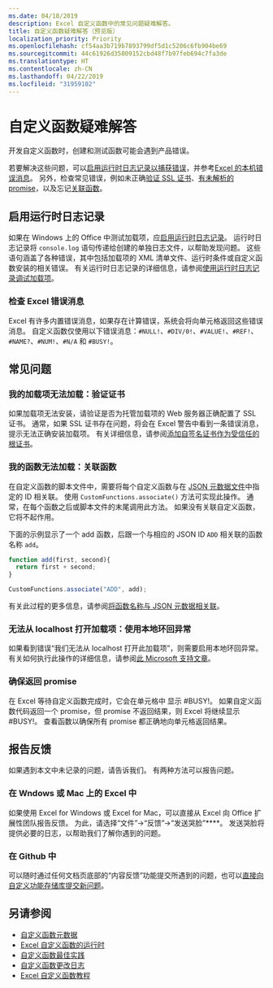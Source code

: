 ```yaml
---
ms.date: 04/18/2019
description: Excel 自定义函数中的常见问题疑难解答。
title: 自定义函数疑难解答（预览版）
localization_priority: Priority
ms.openlocfilehash: cf54aa3b719b7893799df5d1c5206c6fb904be69
ms.sourcegitcommit: 44c61926d35809152cbd48f7b97feb694c7fa3de
ms.translationtype: HT
ms.contentlocale: zh-CN
ms.lasthandoff: 04/22/2019
ms.locfileid: "31959102"
---
```

# <a name="troubleshoot-custom-functions"></a>自定义函数疑难解答

开发自定义函数时，创建和测试函数可能会遇到产品错误。

若要解决这些问题，可以[启用运行时日志记录以捕获错误](#enable-runtime-logging)，并参考[Excel 的本机错误消息](#check-for-excel-error-messages)。 另外，检查常见错误，例如未正确[验证 SSL 证书](#my-add-in-wont-load-verify-certificates)、[有未解析的 promise](#ensure-promises-return)，以及忘记[关联函数](#my-functions-wont-load-associate-functions)。

## <a name="enable-runtime-logging"></a>启用运行时日志记录

如果在 Windows 上的 Office 中测试加载项，应[启用运行时日志记录](/office/dev/add-ins/testing/troubleshoot-manifest#use-runtime-logging-to-debug-your-add-in)。 运行时日志记录将 `console.log` 语句传递给创建的单独日志文件，以帮助发现问题。 这些语句涵盖了各种错误，其中包括加载项的 XML 清单文件、运行时条件或自定义函数安装的相关错误。  有关运行时日志记录的详细信息，请参阅[使用运行时日志记录调试加载项](/office/dev/add-ins/testing/troubleshoot-manifest#use-runtime-logging-to-debug-your-add-in)。  

### <a name="check-for-excel-error-messages"></a>检查 Excel 错误消息

Excel 有许多内置错误消息，如果存在计算错误，系统会将向单元格返回这些错误消息。 自定义函数仅使用以下错误消息：`#NULL!`、`#DIV/0!`、`#VALUE!`、`#REF!`、`#NAME?`、`#NUM!`、`#N/A` 和 `#BUSY!`。

## <a name="common-issues"></a>常见问题

### <a name="my-add-in-wont-load-verify-certificates"></a>我的加载项无法加载：验证证书

如果加载项无法安装，请验证是否为托管加载项的 Web 服务器正确配置了 SSL 证书。 通常，如果 SSL 证书存在问题，将会在 Excel 警告中看到一条错误消息，提示无法正确安装加载项。 有关详细信息，请参阅[添加自签名证书作为受信任的根证书](https://github.com/OfficeDev/generator-office/blob/master/src/docs/ssl.md)。

### <a name="my-functions-wont-load-associate-functions"></a>我的函数无法加载：关联函数

在自定义函数的脚本文件中，需要将每个自定义函数与在 [JSON 元数据文件](custom-functions-json.md)中指定的 ID 相关联。 使用 `CustomFunctions.associate()` 方法可实现此操作。 通常，在每个函数之后或脚本文件的末尾调用此方法。 如果没有关联自定义函数，它将不起作用。

下面的示例显示了一个 add 函数，后跟一个与相应的 JSON ID `ADD` 相关联的函数名称 `add`。

```js
function add(first, second){
  return first + second;
}

CustomFunctions.associate("ADD", add);
```

有关此过程的更多信息，请参阅[将函数名称与 JSON 元数据相关联](/office/dev/add-ins/excel/custom-functions-best-practices#associating-function-names-with-json-metadata)。

### <a name="cant-open-add-in-from-localhost-use-a-local-loopback-exception"></a>无法从 localhost 打开加载项：使用本地环回异常

如果看到错误“我们无法从 localhost 打开此加载项”，则需要启用本地环回异常。 有关如何执行此操作的详细信息，请参阅[此 Microsoft 支持文章](https://support.microsoft.com/zh-CN/help/4490419/local-loopback-exemption-does-not-work)。

### <a name="ensure-promises-return"></a>确保返回 promise

在 Excel 等待自定义函数完成时，它会在单元格中 显示 #BUSY!。 如果自定义函数代码返回一个 promise，但 promise 不返回结果，则 Excel 将继续显示 #BUSY!。 查看函数以确保所有 promise 都正确地向单元格返回结果。

## <a name="reporting-feedback"></a>报告反馈

如果遇到本文中未记录的问题，请告诉我们。 有两种方法可以报告问题。

### <a name="in-excel-on-windows-or-mac"></a>在 Wndows 或 Mac 上的 Excel 中

如果使用 Excel for Windows 或 Excel for Mac，可以直接从 Excel 向 Office 扩展性团队报告反馈。 为此，请选择“文件”->“反馈”->“发送哭脸”****。 发送哭脸将提供必要的日志，以帮助我们了解你遇到的问题。

### <a name="in-github"></a>在 Github 中

可以随时通过任何文档页底部的“内容反馈”功能提交所遇到的问题，也可以[直接向自定义功能存储库提交新问题](https://github.com/OfficeDev/Excel-Custom-Functions/issues)。

## <a name="see-also"></a>另请参阅

* [自定义函数元数据](custom-functions-json.md)
* [Excel 自定义函数的运行时](custom-functions-runtime.md)
* [自定义函数最佳实践](custom-functions-best-practices.md)
* [自定义函数更改日志](custom-functions-changelog.md)
* [Excel 自定义函数教程](../tutorials/excel-tutorial-create-custom-functions.md)
